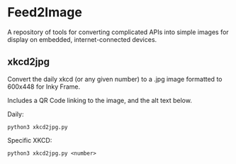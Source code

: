 # Feed2Image

A repository of tools for converting complicated APIs into simple images for display on embedded, internet-connected devices.

## xkcd2jpg

Convert the daily xkcd (or any given number) to a .jpg image formatted to 600x448 for Inky Frame.

Includes a QR Code linking to the image, and the alt text below.

Daily:

```
python3 xkcd2jpg.py
```

Specific XKCD:

```
python3 xkcd2jpg.py <number>
```
